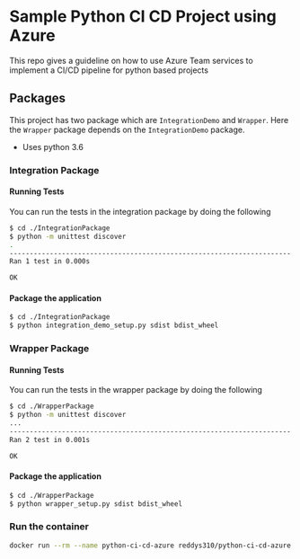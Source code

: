 # Sample Python CI CD Project using Azure

This repo gives a guideline on how to use Azure Team services to implement a CI/CD pipeline for python based projects

## Packages

This project has two package which are `IntegrationDemo` and `Wrapper`. Here the `Wrapper` package depends on the `IntegrationDemo` package.

* Uses python 3.6

### Integration Package

#### Running Tests

You can run the tests in the integration package by doing the following

```sh
$ cd ./IntegrationPackage
$ python -m unittest discover
.
----------------------------------------------------------------------
Ran 1 test in 0.000s

OK
```

#### Package the application 

```sh
$ cd ./IntegrationPackage
$ python integration_demo_setup.py sdist bdist_wheel
```

### Wrapper Package

#### Running Tests

You can run the tests in the wrapper package by doing the following

```sh
$ cd ./WrapperPackage
$ python -m unittest discover
...
----------------------------------------------------------------------
Ran 2 test in 0.001s

OK
```

#### Package the application 

```sh
$ cd ./WrapperPackage
$ python wrapper_setup.py sdist bdist_wheel
```

### Run the container

```sh
docker run --rm --name python-ci-cd-azure reddys310/python-ci-cd-azure:latest
```
